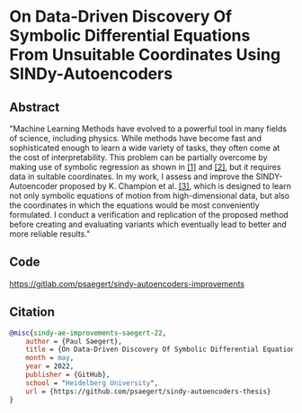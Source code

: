 # On Data-Driven Discovery Of Symbolic Differential Equations From Unsuitable Coordinates Using SINDy-Autoencoders

## Abstract

"Machine Learning Methods have evolved to a powerful tool in many fields of science, including physics. While methods have become fast and sophisticated enough to learn a wide variety of tasks, they often come at the cost of interpretability. This problem can be partially overcome by making use of symbolic regression as shown in <a href="https://www.pnas.org/doi/full/10.1073/pnas.1517384113">[1]</a> and <a href="https://proceedings.neurips.cc/paper/2020/file/c9f2f917078bd2db12f23c3b413d9cba-Paper.pdf">[2]</a>, but it requires data in suitable coordinates. In my work, I assess and improve the SINDY-Autoencoder proposed by K. Champion et al. <a href="https://arxiv.org/abs/1904.02107">[3]</a>, which is designed to learn not only symbolic equations of motion from high-dimensional data, but also the coordinates in which the equations would be most conveniently formulated. I conduct a verification and replication of the proposed method before creating and evaluating variants which eventually lead to better and more reliable results."

## Code
https://gitlab.com/psaegert/sindy-autoencoders-improvements

## Citation
```bibtex
@misc{sindy-ae-improvements-saegert-22,
    author = {Paul Saegert},
    title = {On Data-Driven Discovery Of Symbolic Differential Equations From Unsuitable Coordinates Using SINDy-Autoencoders},
    month = may,
    year = 2022,
    publisher = {GitHub},
    school = "Heidelberg University",
    url = {https://github.com/psaegert/sindy-autoencoders-thesis}
}
```
